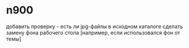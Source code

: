n900
====
добавить проверку - есть ли jpg-файлы в исходном каталоге
сделать замену фона рабочего стола [например, если использовался фон от темы]
